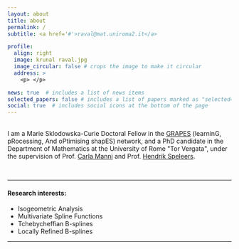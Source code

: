 ```yaml
---
layout: about
title: about
permalink: /
subtitle: <a href='#'>raval@mat.uniroma2.it</a>

profile:
  align: right
  image: krunal raval.jpg
  image_circular: false # crops the image to make it circular
  address: >
    <p> </p>

news: true  # includes a list of news items
selected_papers: false # includes a list of papers marked as "selected={true}"
social: true  # includes social icons at the bottom of the page
---
```


\
I am a Marie Sklodowska-Curie Doctoral Fellow in the [GRAPES](http://grapes-network.eu/) (learninG, pRocessing, And oPtimising shapES) network, and a PhD candidate in the Department of Mathematics at the University of Rome "Tor Vergata", under the supervision of Prof. [Carla Manni](http://www.mat.uniroma2.it/~manni/home_ing.html) and Prof. [Hendrik Speleers](https://www.mat.uniroma2.it/~speleers/).

<br>

***
#### Research interests: 
  - Isogeometric Analysis
  - Multivariate Spline Functions
  - Tchebycheffian B-splines
  - Locally Refined B-splines

***